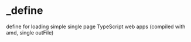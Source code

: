 # _define
define for loading simple single page TypeScript web apps (compiled with amd, single outFile)
